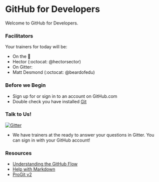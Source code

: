 # GitHub for Developers

Welcome to GitHub for Developers. 

### Facilitators

Your trainers for today will be:

- On the :microphone: 
 - Hector (:octocat: @hectorsector) 
- On Gitter: 
 - Matt Desmond (:octocat: @beardofedu)

### Before we Begin

- Sign up for or sign in to an account on GitHub.com
- Double check you have installed [Git](https://git-scm.com/)

### Talk to Us!

[![Gitter](https://badges.gitter.im/githubteacher/developers-august-emea.svg)](https://gitter.im/githubteacher/developers-august-emea?utm_source=badge&utm_medium=badge&utm_campaign=pr-badge)

- We have trainers at the ready to answer your questions in Gitter. You can sign in with your GitHub account!

### Resources

- [Understanding the GitHub Flow](https://guides.github.com/introduction/flow/)
- [Help with Markdown](https://guides.github.com/features/mastering-markdown/)
- [ProGit v2](https://git-scm.com/book/en/v2)
